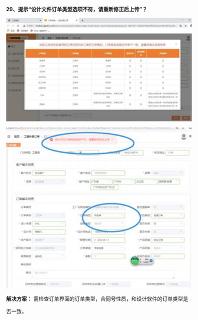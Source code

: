 <a name="bookmark28"></a>**29、提示“设计文件订单类型选项不符，请重新修正后上传”？**

![](Aspose.Words.e73c43fe-fde1-4168-803d-975613665666.027.jpeg)

![](Aspose.Words.e73c43fe-fde1-4168-803d-975613665666.028.jpeg)

**解决方案：** 需检查订单界面的订单类型，合同号性质，和设计软件的订单类型是

否一致。


